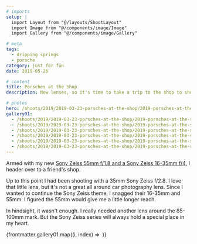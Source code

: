 ```yaml
---
# imports
setup: |
  import Layout from "@/layouts/ShootLayout"
  import Image from "@/components/image/Image"
  import Gallery from "@/components/image/Gallery"

# meta
tags:
  - dripping springs
  - porsche
category: just for fun
date: 2019-05-26

# content
title: Porsches at the Shop
description: New lenses, so it's time to take a trip to the shop to shoot some cars.

# photos
hero: /shoots/2019/2019-03-23-porsches-at-the-shop/2019-porsches-at-the-shop_004.jpg
gallery01:
  - /shoots/2019/2019-03-23-porsches-at-the-shop/2019-porsches-at-the-shop_001.jpg
  - /shoots/2019/2019-03-23-porsches-at-the-shop/2019-porsches-at-the-shop_002.jpg
  - /shoots/2019/2019-03-23-porsches-at-the-shop/2019-porsches-at-the-shop_003.jpg
  - /shoots/2019/2019-03-23-porsches-at-the-shop/2019-porsches-at-the-shop_004.jpg
  - /shoots/2019/2019-03-23-porsches-at-the-shop/2019-porsches-at-the-shop_005.jpg
  - /shoots/2019/2019-03-23-porsches-at-the-shop/2019-porsches-at-the-shop_006.jpg
---
```


Armed with my new [Sony Zeiss 55mm f/1.8 and a Sony Zeiss 16-35mm f/4](/blog/car-photography-update), I header over to a friend's shop.

Up to this point I had been shooting with a 35mm Sony Zeiss f/2.8. I love that little lens, but it's not a great all around car photography lens. Since I wanted to continue the Sony Zeiss theme, I snagged their 16-35mm and 55mm. I figured the 55mm would give me a little longer reach.

In hindsight, it wasn't enough. I really needed another lens around the 85-100mm mark. But the Sony Zeiss series will always hold a special place in my heart.

<div class="gallery">
    {frontmatter.gallery01.map((i, index) =>
        <Gallery file={i}>
            <Image
                file={i}
                sizes="(min-width: 1024px) 800px, 100vw"
            />
        </Gallery>
    )}
</div>
